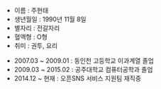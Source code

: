 >
* 이름 : 주현태
* 생년월일 : 1990년 11월 8일
* 별자리 : 전갈자리
* 혈액형 : O형
* 취미 : 권투, 요리

- 2007.03 ~ 2009.01 : 동인천 고등학교 이과계열 졸업
- 2009.03 ~ 2015.02 : 공주대학교 컴퓨터공학과 졸업
- 2014.12 ~ 현재 : 오픈SNS 서비스 지원팀 재직중



